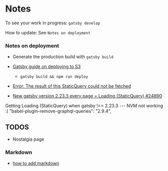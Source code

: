 # Notes

To see your work in progress: `gatsby develop`

How to update: See `Notes on deployment`

### Notes on deployment
- Generate the production build with `gatsby build`
- [Gatsby guide on deploying to S3](https://www.gatsbyjs.com/docs/deploying-to-s3-cloudfront/)
  - `gatsby build && npm run deploy`


- [Error: The result of this StaticQuery could not be fetched](https://github.com/gatsbyjs/gatsby/issues/24902)
- [New gatsby version 2.23.3 every page = Loading (StaticQuery) #24890](https://github.com/gatsbyjs/gatsby/issues/24890)

Getting Loading (StaticQuery) when gatsby !== 2.23.3 --- NVM not working :(
"babel-plugin-remove-graphql-queries": "2.9.4",

## TODOS
- Nostalgia page

### Markdown
- [how to add markdown](https://www.gatsbyjs.com/docs/how-to/routing/adding-markdown-pages/)